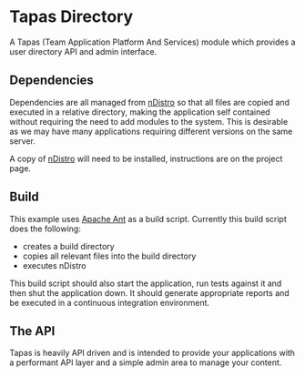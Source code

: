 # Tapas Directory

A Tapas (Team Application Platform And Services) module which provides a user directory API and admin interface.


## Dependencies

Dependencies are all managed from [nDistro](http://github.com/visionmedia/ndistro) so that all files are copied and executed in a relative directory, making the application self contained without requiring the need to add modules to the system.  This is desirable as we may have many applications requiring different versions on the same server.

A copy of [nDistro](http://github.com/visionmedia/ndistro) will need to be installed, instructions are on the project page.


## Build

This example uses [Apache Ant](http://ant.apache.org/) as a build script.  Currently this build script does the following:

* creates a build directory
* copies all relevant files into the build directory
* executes nDistro

This build script should also start the application, run tests against it and then shut the application down. It should generate appropriate reports and be executed in a continuous integration environment.


## The API

Tapas is heavily API driven and is intended to provide your applications with a performant API layer and a simple admin area to manage your content.  


